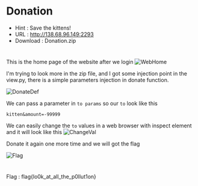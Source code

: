 # Donation
* Hint        : Save the kittens!
* URL         : http://138.68.96.149:2293
* Download    : Donation.zip

#

This is the home page of the website after we login
![WebHome](https://i.imgur.com/zZqjv8L.png)

I'm trying to look more in the zip file, and I got some injection point in the view.py, there is a simple parameters injection in donate function.

![DonateDef](https://i.imgur.com/06q4wA5.png)

We can pass a parameter in `to params` so our `to` look like this

`kitten&amount=-99999`

We can easily change the `to` values in a web browser with inspect element and it will look like this
![ChangeVal](https://i.imgur.com/6xGQjS7.png)

Donate it again one more time and we will got the flag

![Flag](https://i.imgur.com/0zrXyhZ.png)
#

Flag : flag{lo0k_at_all_the_p0llut1on}
